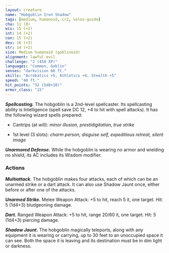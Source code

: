 ```yaml
---
layout: creature
name: "Hobgoblin Iron Shadow"
tags: [medium, humanoid, cr2, volos-guide]
cha: 11 (0)
wis: 15 (+2)
int: 14 (+2)
con: 15 (+2)
dex: 16 (+3)
str: 14 (+2)
size: Medium humanoid (goblinoid)
alignment: lawful evil
challenge: "2 (450 XP)"
languages: "Common, Goblin"
senses: "darkvision 60 ft."
skills: "Acrobatics +5, Athletics +4, Stealth +5"
speed: "40 ft."
hit_points: "32 (5d8+10)"
armor_class: "15"
---
```


***Spellcasting.*** The hobgoblin is a 2nd-level spellcaster. Its spellcasting ability is Intelligence (spell save DC 12, +4 to hit with spell attacks). It has the following wizard spells prepared:

* Cantrips (at will): <i>minor illusion, prestidigitation, true strike</i>

* 1st level (3 slots): <i>charm person, disguise self, expeditious retreat, silent image</i>

***Unarmored Defense.*** While the hobgoblin is wearing no armor and wielding no shield, its AC includes its Wisdom modifier.

### Actions

***Multiattack.*** The hobgoblin makes four attacks, each of which can be an unarmed strike or a dart attack. It can also use Shadow Jaunt once, either before or after one of the attacks.

***Unarmed Strike.*** Melee Weapon Attack: +5 to hit, reach 5 it, one target. Hit: 5 (1d4+3) bludgeoning damage.

***Dart.*** Ranged Weapon Attack: +5 to hit, range 20/60 it, one target. Hit: 5 (1d4+3) piercing damage.

***Shadow Jaunt.*** The hobgoblin magically teleports, along with any equipment it is wearing or carrying, up to 30 feet to an unoccupied space it can see. Both the space it is leaving and its destination must be in dim light or darkness.
